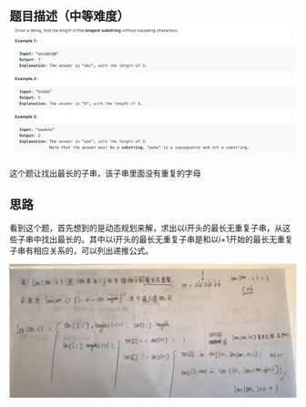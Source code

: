 ## 题目描述（中等难度）![](/assets/3.png)

这个题让找出最长的子串，该子串里面没有重复的字母

## 思路

看到这个题，首先想到的是动态规划来解，求出以i开头的最长无重复子串，从这些子串中找出最长的。其中以i开头的最长无重复子串是和以i+1开始的最长无重复子串有相应关系的，可以列出递推公式。

![](/assets/3.1.png)

```

```




